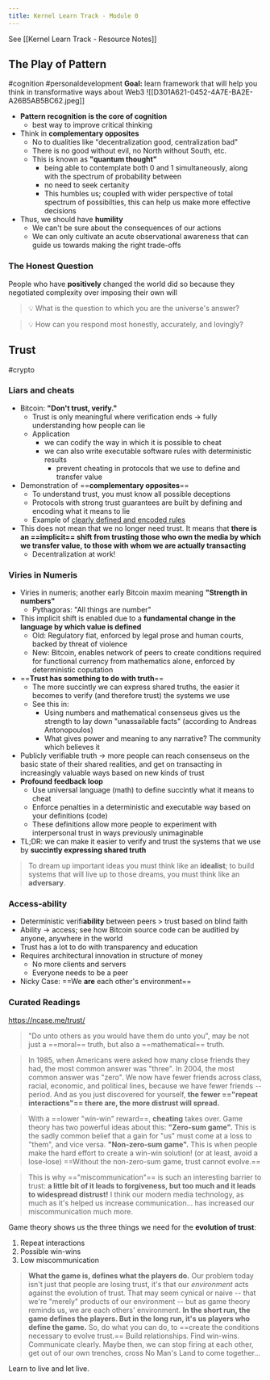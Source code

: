 ```yaml
---
title: Kernel Learn Track - Module 0
---
```

See [[Kernel Learn Track - Resource Notes]]
## The Play of Pattern
#cognition #personaldevelopment 
**Goal:** learn framework that will help you think in transformative ways about Web3
![[D301A621-0452-4A7E-BA2E-A26B5AB5BC62.jpeg]]

+ **Pattern recognition is the core of cognition**
	+ best way to improve critical thinking
+ Think in **complementary opposites**
	+ No to dualities like "decentralization good, centralization bad"
	+ There is no good without evil, no North without South, etc.
	+ This is known as **"quantum thought"**
		+ being able to contemplate both 0 and 1 simultaneously, along with the spectrum of probability  between
		+ no need to seek certanity
		+ This humbles us; coupled with wider perspective of total spectrum of possibilties, this can help us make more effective decisions
+ Thus, we should have **humility**
	+ We can't be sure about the consequences of our actions
	+ We can only cultivate an acute observational awareness that can guide us towards making the right trade-offs
### The Honest Question
People who have **positively** changed the world did so because they negotiated complexity over imposing their own will

> 💡 What is the question to which you are the universe's answer?

> 💡 How can you respond most honestly, accurately, and lovingly?

## Trust
#crypto 
### Liars and cheats
+ Bitcoin: **"Don't trust, verify."**
	+ Trust is only meaningful where verification ends -> fully understanding how people can lie
	+ Application
		+ we can codify the way in which it is possible to cheat 
		+ we can also write executable software rules with deterministic results
			+ prevent cheating in protocols that we use to define and transfer value
+ Demonstration of ==**complementary opposites**==
	+ To understand trust, you must know all possible deceptions
	+ Protocols with strong trust guarantees are built by defining and encoding what it means to lie
	+ Example of [clearly defined and encoded rules](https://github.com/jimmysong/programmingbitcoin/blob/master/ch07.asciidoc)
+ This does not mean that we no longer need trust. It means that **there is an ==implicit== shift from trusting those who own the media by which we transfer value, to those with whom we are actually transacting**
	+ Decentralization at work!

### Viries in Numeris
+ Viries in numeris; another early Bitcoin maxim meaning **"Strength in numbers"**
	+ Pythagoras: "All things are number"
+ This implicit shift is enabled due to a **fundamental change in the language by which value is defined**
	+ Old: Regulatory fiat, enforced by legal prose and human courts, backed by threat of violence
	+ New: Bitcoin, enables network of peers to create conditions required for functional currency from mathematics alone, enforced by deterministic coputation
+ ==**Trust has something to do with truth**==
	+ The more succintly we can express shared truths, the easier it becomes to verify (and therefore trust) the systems we use
	+ See this in:
		+ Using numbers and mathematical consenseus gives us the strength to lay down "unassailable facts" (according to Andreas Antonopoulos)
		+ What gives power and meaning to any narrative? The community which believes it
+ Publicly verifiable truth -> more people can reach consenseus on the basic state of their shared realities, and get on transacting in increasingly valuable ways based on new kinds of trust
+ **Profound feedback loop**
	+ Use universal language (math) to define succintly what it means to cheat
	+ Enforce penalties in a deterministic and executable way based on your definitions (code)
	+ These definitions allow more people to experiment with interpersonal trust in ways previously unimaginable
+ TL;DR: we can make it easier to verify and trust the systems that we use by **succintly expressing shared truth**

> To dream up important ideas you must think like an **idealist**; to build systems that will live up to those dreams, you must think like an **adversary**.

### Access-ability
+ Deterministic verifi**ability** between peers > trust based on blind faith
+ Ability -> access; see how Bitcoin source code can be auditied by anyone, anywhere in the world
+ Trust has a lot to do with transparency and education
+ Requires architectural innovation in structure of money
	+ No more clients and servers
	+ Everyone needs to be a peer
+ Nicky Case: ==We **are** each other's environment==

### Curated Readings
https://ncase.me/trust/
> "Do unto others as you would have them do unto you", may be not just a ==moral== truth, but also a ==mathematical== truth.

> In 1985, when Americans were asked how many close friends they had, the most common answer was "three". In 2004, the most common answer was "zero". We now have fewer friends across class, racial, economic, and political lines, because we have fewer friends -- period. And as you just discovered for yourself, **the fewer =="repeat interactions"== there are, the more distrust will spread.** 

> With a ==lower "win-win" reward==, **cheating** takes over. Game theory has two powerful ideas about this: 
> **"Zero-sum game".** This is the sadly common belief that a gain for "us" must come at a loss to "them", and vice versa. 
> **"Non-zero-sum game".** This is when people make the hard effort to create a win-win solution! (or at least, avoid a lose-lose) ==Without the non-zero-sum game, trust cannot evolve.== 

> This is why =="miscommunication"== is such an interesting barrier to trust: **a little bit of it leads to forgiveness, but too much and it leads to widespread distrust!** I think our modern media technology, as much as it's helped us increase communication... has increased our miscommunication much more. 

Game theory shows us the three things we need for the **evolution of trust**:
1. Repeat interactions
2. Possible win-wins
3. Low miscommunication

> **What the game is, defines what the players do.**
Our problem today isn't just that people are losing trust,
it's that our *environment* acts against the evolution of trust. 
> That may seem cynical or naive -- that we're "merely" products of our environment -- but as game theory reminds us, we are each others' environment. **In the short run, the game defines the players. But in the long run, it's us players who define the game.**
> So, do what you can do, to ==create the conditions necessary to evolve trust.== Build relationships. Find win-wins. Communicate clearly. Maybe then, we can stop firing at each other, get out of our own trenches, cross No Man's Land to come together...

Learn to live and let live.